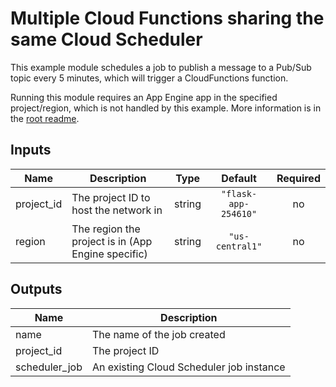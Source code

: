 # Multiple Cloud Functions sharing the same Cloud Scheduler

This example module schedules a job to publish a message to a Pub/Sub topic every 5 minutes, which will trigger a CloudFunctions function.

Running this module requires an App Engine app in the specified project/region, which is not handled by this example.
More information is in the [root readme](../../README.md#app-engine).

<!-- BEGINNING OF PRE-COMMIT-TERRAFORM DOCS HOOK -->
## Inputs

| Name | Description | Type | Default | Required |
|------|-------------|:----:|:-----:|:-----:|
| project\_id | The project ID to host the network in | string | `"flask-app-254610"` | no |
| region | The region the project is in (App Engine specific) | string | `"us-central1"` | no |

## Outputs

| Name | Description |
|------|-------------|
| name | The name of the job created |
| project\_id | The project ID |
| scheduler\_job | An existing Cloud Scheduler job instance |

<!-- END OF PRE-COMMIT-TERRAFORM DOCS HOOK -->
